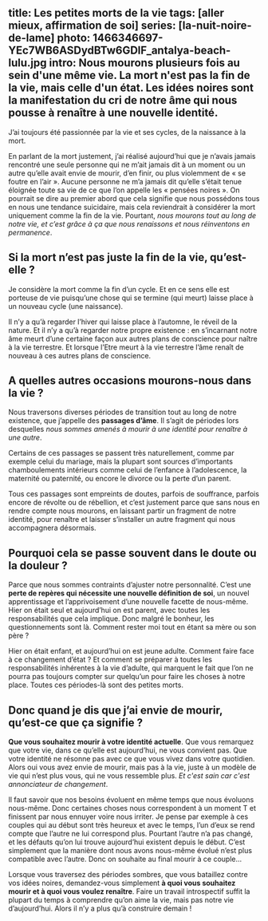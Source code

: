 title: Les petites morts de la vie
tags: [aller mieux, affirmation de soi]
series: [la-nuit-noire-de-lame]
photo: 1466346697-YEc7WB6ASDydBTw6GDlF_antalya-beach-lulu.jpg
intro: Nous mourons plusieurs fois au sein d'une même vie. La mort n'est pas la fin de la vie, mais celle d'un état. Les idées noires sont la manifestation du cri de notre âme qui nous pousse à renaître à une nouvelle identité.
---

J’ai toujours été passionnée par la vie et ses cycles, de la naissance à la mort.

En parlant de la mort justement, j’ai réalisé aujourd’hui que je n’avais jamais rencontré une seule personne qui ne m’ait jamais dit à un moment ou un autre qu’elle avait envie de mourir, d’en finir, ou plus violemment de « se foutre en l’air ». Aucune personne ne m’a jamais dit qu’elle s’était tenue éloignée toute sa vie de ce que l’on appelle les « pensées noires ». On pourrait se dire au premier abord que cela signifie que nous possédons tous en nous une tendance suicidaire, mais cela reviendrait à considérer la mort uniquement comme la fin de la vie. Pourtant, *nous mourons tout au long de notre vie, et c’est grâce à ça que nous renaissons et nous réinventons en permanence*.

## Si la mort n’est pas juste la fin de la vie, qu’est-elle ?

Je considère la mort comme la fin d’un cycle. Et en ce sens elle est porteuse de vie puisqu’une chose qui se termine (qui meurt) laisse place à un nouveau cycle (une naissance). 

Il n’y a qu’à regarder l’hiver qui laisse place à l’automne, le réveil de la nature. Et il n’y a qu’à regarder notre propre existence : en s’incarnant notre âme meurt d’une certaine façon aux autres plans de conscience pour naître à la vie terrestre. Et lorsque l’Etre meurt à la vie terrestre l’âme renaît de nouveau à ces autres plans de conscience.

## A quelles autres occasions mourons-nous dans la vie ?

Nous traversons diverses périodes de transition tout au long de notre existence, que j’appelle des **passages d’âme**. Il s’agit de périodes lors desquelles *nous sommes amenés à mourir à une identité pour renaître à une autre*. 

Certains de ces passages se passent très naturellement, comme par exemple celui du mariage, mais la plupart sont sources d’importants chamboulements intérieurs comme celui de l’enfance à l’adolescence, la maternité ou paternité, ou encore le divorce ou la perte d’un parent.

Tous ces passages sont empreints de doutes, parfois de souffrance, parfois encore de révolte ou de rébellion, et c’est justement parce que sans nous en rendre compte nous mourons, en laissant partir un fragment de notre identité, pour renaître et laisser s’installer un autre fragment qui nous accompagnera désormais.

## Pourquoi cela se passe souvent dans le doute ou la douleur ?

Parce que nous sommes contraints d’ajuster notre personnalité. C’est une **perte de repères qui nécessite une nouvelle définition de soi**, un nouvel apprentissage et l’apprivoisement d’une nouvelle facette de nous-même. Hier on était seul et aujourd’hui on est parent, avec toutes les responsabilités que cela implique. Donc malgré le bonheur, les questionnements sont là. Comment rester moi tout en étant sa mère ou son père ? 

Hier on était enfant, et aujourd’hui on est jeune adulte. Comment faire face à ce changement d’état ? Et comment se préparer à toutes les responsabilités inhérentes à la vie d’adulte, qui marquent le fait que l’on ne pourra pas toujours compter sur quelqu’un pour faire les choses à notre place. Toutes ces périodes-là sont des petites morts.

## Donc quand je dis que j’ai envie de mourir, qu’est-ce que ça signifie ?

**Que vous souhaitez mourir à votre identité actuelle**. Que vous remarquez que votre vie, dans ce qu’elle est aujourd’hui, ne vous convient pas. Que votre identité ne résonne pas avec ce que vous vivez dans votre quotidien. Alors oui vous avez envie de mourir, mais pas à la vie, juste à un modèle de vie qui n’est plus vous, qui ne vous ressemble plus. *Et c'est sain car c'est annonciateur de changement*.

Il faut savoir que nos besoins évoluent en même temps que nous évoluons nous-même. Donc certaines choses nous correspondent à un moment T et finissent par nous ennuyer voire nous irriter. Je pense par exemple à ces couples qui au début sont très heureux et avec le temps, l’un d’eux se rend compte que l’autre ne lui correspond plus. Pourtant l’autre n’a pas changé, et les défauts qu’on lui trouve aujourd’hui existent depuis le début. C’est simplement que la manière dont nous avons nous-même évolué n’est plus compatible avec l’autre. Donc on souhaite au final mourir à ce couple...

Lorsque vous traversez des périodes sombres, que vous bataillez contre vos idées noires, demandez-vous simplement **à quoi vous souhaitez mourir et à quoi vous voulez renaître**.
Faire un travail introspectif suffit la plupart du temps à comprendre qu’on aime la vie, mais pas notre vie d’aujourd’hui. Alors il n’y a plus qu’à construire demain !
